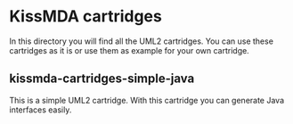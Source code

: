 KissMDA cartridges
==================
In this directory you will find all the UML2 cartridges. You can use these cartridges as it is or use them as example for your own cartridge.

kissmda-cartridges-simple-java
------------------------------
This is a simple UML2 cartridge. With this cartridge you can generate Java interfaces easily.